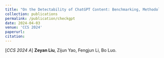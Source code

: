 ```yaml
---
title: "On the Detectability of ChatGPT Content: Benchmarking, Methodology, and Evaluation through the Lens of Academic Writing"
collection: publications
permalink: /publication/checkgpt
date: 2024-04-03
venue: 'CCS 2024'
paperurl:
citation:
---
```

[*CCS 2024 A*] **Zeyan Liu**, Zijun Yao, Fengjun Li, Bo Luo.
